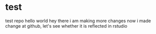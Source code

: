 # test
test repo
hello world
hey there
i am making more changes
now i made change at github, let's see whether it is reflected in rstudio
